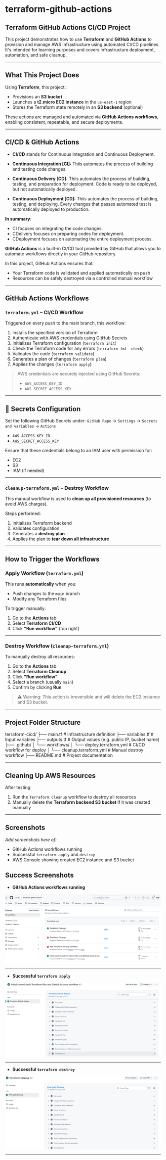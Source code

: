 # terraform-github-actions

## Terraform GitHub Actions CI/CD Project

This project demonstrates how to use **Terraform** and **GitHub Actions** to provision and manage AWS infrastructure using automated CI/CD pipelines. It's intended for learning purposes and covers infrastructure deployment, automation, and safe cleanup.

---

## What This Project Does

Using **Terraform**, this project:

- Provisions an **S3 bucket**
- Launches a **t2.micro EC2 instance** in the `us-east-1` region
- Stores the Terraform state remotely in an **S3 backend** (optional)

These actions are managed and automated via **GitHub Actions workflows**, enabling consistent, repeatable, and secure deployments.

---

## CI/CD & GitHub Actions

- **CI/CD** stands for Continuous Integration and Continuous Deployment. 

- **Continuous Integration [CI]:** Thiis automates the process of building and testing code changes.

- **Continuous Delivery [CD]:** Thiis automates the process of building, testing, and preparation for deployment. Code is ready to be deployed, but not automatically deployed.

- **Continuous Deployment [CD]:** Thiis automates the process of building, testing, and deploying. Every changes that passes automated test is automatically deployed to production.

**In summary:**
- CI focuses on integrating the code changes.
- CDelivery focuses on preparing codes for deployment.
- CDeployment focuses on automating the entire deployment process.

**GitHub Actions** is a built-in CI/CD tool provided by GitHub that allows you to automate workflows directly in your GitHub repository.

In this project, GitHub Actions ensures that:
- Your Terraform code is validated and applied automatically on push
- Resources can be safely destroyed via a controlled manual workflow

---

## GitHub Actions Workflows

### `terraform.yml` – CI/CD Workflow

Triggered on every push to the main branch, this workflow:

1. Installs the specified version of Terraform
2. Authenticate with AWS credentials using GitHub Secrets
3. Initializes Terraform configuration (`terraform init`)
4. Check the Terraform code for any errors (`terraform fmt -check`)
5. Validates the code (`terraform validate`)
6. Generates a plan of changes (`terraform plan`)
7. Applies the changes (`terraform apply`)

> AWS credentials are securely injected using GitHub Secrets:
> - `AWS_ACCESS_KEY_ID`
> - `AWS_SECRET_ACCESS_KEY`

---

## 🔐 Secrets Configuration

Set the following GitHub Secrets under:
`GitHub Repo` → `Settings` → `Secrets and variables` → `Actions`

- `AWS_ACCESS_KEY_ID`
- `AWS_SECRET_ACCESS_KEY`

Ensure that these credentials belong to an IAM user with permission for:
- EC2
- S3
- IAM (if needed)

---

### `cleanup-terraform.yml` – Destroy Workflow

This manual workflow is used to **clean up all provisioned resources** (to avoid AWS charges).

Steps performed:

1. Initializes Terraform backend
2. Validates configuration
3. Generates a **destroy plan**
4. Applies the plan to **tear down all infrastructure**

---

## How to Trigger the Workflows

### Apply Workflow (`terraform.yml`)

This runs **automatically** when you:

- Push changes to the `main` branch
- Modify any Terraform files

To trigger manually:

1. Go to the **Actions** tab
2. Select **Terraform CI/CD**
3. Click **"Run workflow"** (top right)

---

### Destroy Workflow (`cleanup-terraform.yml`)

To manually destroy all resources:

1. Go to the **Actions** tab
2. Select **Terraform Cleanup**
3. Click **"Run workflow"**
4. Select a branch (usually `main`)
5. Confirm by clicking **Run**

> ⚠️ Warning: This action is irreversible and will delete the EC2 instance and S3 bucket.

---

## Project Folder Structure

terraform-cicd/
├── main.tf                                    # Infrastructure definition
├── variables.tf                               # Input variables
├── outputs.tf                                # Output values (e.g. public IP, bucket name)
├── .github/
│   └── workflows/
│       └── deploy.terraform.yml        # CI/CD workflow for deploy
│       └── cleanup.terraform.yml      # Manual destroy workflow
├── README.md                           # Project documentation

---

## Cleaning Up AWS Resources

After testing:

1. Run the `Terraform Cleanup` workflow to destroy all resources
2. Manually delete the **Terraform backend S3 bucket** if it was created manually

---

## Screenshots

_Add screenshots here of:_
- GitHub Actions workflows running
- Successful `terraform apply` and `destroy`
- AWS Console showing created EC2 instance and S3 bucket


## Success Screenshots

- **GitHub Actions workflows running**

![Working Workflow](https://raw.githubusercontent.com/OrireB/terraform-github-actions/1ba967e5e8b3d64090a7f0a85d2326b7a8d8d0a0/Working%20Workflow.png)

---

- **Successful `terraform apply`**

![Succeful Terraform deploy](https://raw.githubusercontent.com/OrireB/terraform-github-actions/14475561a4181d324937a33881d8353b517b43dd/Succeful%20Terraform%20deploy.png)

---

- **Successful `terraform destroy`**

![Succeful Terraform cleanup](https://raw.githubusercontent.com/OrireB/terraform-github-actions/14475561a4181d324937a33881d8353b517b43dd/Succeful%20Terraform%20cleanup.png)

--- 
